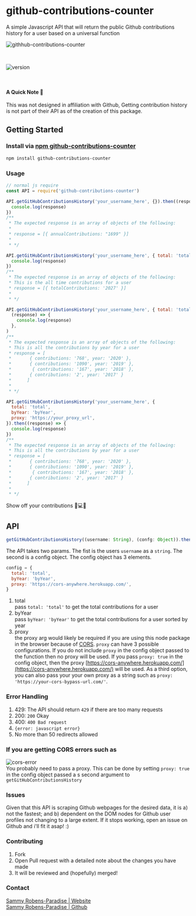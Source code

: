 # github-contributions-counter

A simple Javascript API that will return the public Github contributions history for a user based on a universal function


![githhub-contributions-counter](https://i.ibb.co/tq8VpG9/github-contributions-counter-logo.png) 

<br>

![version](https://img.shields.io/npm/v/github-contributions-counter?style=for-the-badge) 

<br>

#### A Quick Note 👀

This was not designed in affiliation with Github, Getting contribution history is not part of their API as of the creation of this package.

## Getting Started

### Install via [npm github-contributions-counter](https://www.npmjs.com/package/github-contributions-counter)

```bash
npm install github-contributions-counter
```

### Usage

```js
// normal js require
const API = require('github-contributions-counter')

API.getGitHubContributionsHistory('your_username_here', {}).then((response) => {
  console.log(response)
})
/**
 * The expected response is an array of objects of the following:
 *
 * response = [{ annualContributions: "1699" }]
 *
 * */

API.getGitHubContributionsHistory('your_username_here', { total: 'total' }).then((response) => {
  console.log(response)
})
/**
 * The expected response is an array of objects of the following:
 * This is the all time contributions for a user
 * response = [{ totalContributions: '2027' }]
 *
 * */

API.getGitHubContributionsHistory('your_username_here', { total: 'total', byYear: 'byYear' }).then(
  (response) => {
    console.log(response)
  },
)
/**
 * The expected response is an array of objects of the following:
 * This is all the contributions by year for a user
 * response = [
 *       { contributions: '768', year: '2020' },
 *       { contributions: '1090', year: '2019' },
 *        { contributions: '167', year: '2018' },
 *       { contributions: '2', year: '2017' }
 *      ]
 *
 * */

API.getGitHubContributionsHistory('your_username_here', {
  total: 'total',
  byYear: 'byYear',
  proxy: 'https://your_proxy_url',
}).then((response) => {
  console.log(response)
})
/**
 * The expected response is an array of objects of the following:
 * This is all the contributions by year for a user
 * response = [
 *       { contributions: '768', year: '2020' },
 *       { contributions: '1090', year: '2019' },
 *        { contributions: '167', year: '2018' },
 *       { contributions: '2', year: '2017' }
 *      ]
 *
 * */
```

Show off your contributions 🤟💻🦾

## API

```js
getGitHubContributionsHistory((username: String), (confg: Object)).then((res) => console.log(res))
```

The API takes two params. The fist is the users `username` as a `string`. The second is a config object. The config object has 3 elements.

```js
config = {
  total: 'total',
  byYear: 'byYear',
  proxy: 'https://cors-anywhere.herokuapp.com/',
}
```

1. total \
   pass `total: 'total'` to get the total contributions for a user
2. byYear \
   pass `byYear: 'byYear'` to get the total contributions for a user sorted by year
3. proxy \
   the proxy arg would likely be required if you are using this node package in the browser because of [CORS](https://developer.mozilla.org/en-US/docs/Web/HTTP/CORS). `proxy` can have 3 possible configurations. If you do not include `proxy` in the config object passed to the function then no proxy will be used. If you pass
   `proxy: true`
   in the config object, then the proxy [https://cors-anywhere.herokuapp.com/](https://cors-anywhere.herokuapp.com/) will be used. As a third option, you can also pass your your own proxy as a string such as
   `proxy: 'https://your-cors-bypass-url.com/'`.

### Error Handling

1. 429: The API should return `429` if there are too many requests
2. 200: `200` Okay
3. 400: `400 Bad request`
4. `{error: javascript error}`
5. No more than 50 redirects allowed

### If you are getting CORS errors such as
![cors-error](https://miro.medium.com/max/1400/0*bI2yxKryqJzyUkud) \
You probably need to pass a proxy. This can be done by setting `proxy: true` in the config object passed a s second argument to `getGitHubContributionsHistory`

### Issues

Given that this API is scraping Github webpages for the desired data, it is a) not the fastest; and b) dependent on the DOM nodes for Github user profiles not changing to a large extent. If it stops working, open an issue on Github and i'll fit it asap! :)

### Contributing

1. Fork
2. Open Pull request with a detailed note about the changes you have made
3. It will be reviewed and (hopefully) merged!

### Contact

[Sammy Robens-Paradise | Website](https://sammyrp.com)\
[Sammy Robens-Paradise | Github](https://github.com/SammyRobensParadise)
